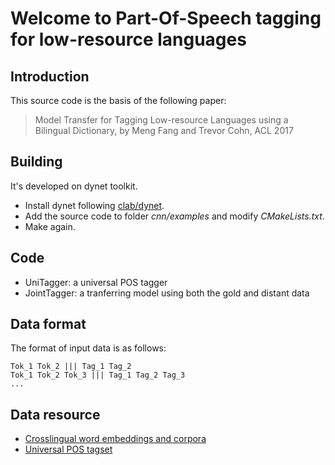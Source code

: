 # Welcome to Part-Of-Speech tagging for low-resource languages

## Introduction

This source code is the basis of the following paper:
> Model Transfer for Tagging Low-resource Languages using a Bilingual Dictionary, by Meng Fang and Trevor Cohn, ACL 2017

## Building
It's developed on dynet toolkit.
- Install dynet following [clab/dynet](https://github.com/clab/dynet).
- Add the source code to folder *cnn/examples* and modify *CMakeLists.txt*.
- Make again.

## Code
- UniTagger: a universal POS tagger
- JointTagger: a tranferring model using both the gold and distant data

## Data format
The format of input data is as follows:
```
Tok_1 Tok_2 ||| Tag_1 Tag_2
Tok_1 Tok_2 Tok_3 ||| Tag_1 Tag_2 Tag_3
...
```

## Data resource

- [Crosslingual word embeddings and corpora](http://128.2.220.95/multilingual/data)
- [Universal POS tagset](https://github.com/slavpetrov/universal-pos-tags)
